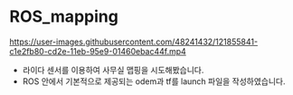 # ROS_mapping

https://user-images.githubusercontent.com/48241432/121855841-c1e2fb80-cd2e-11eb-95e9-01460ebac44f.mp4
+ 라이다 센서를 이용하여 사무실 맵핑을 시도해봤습니다.
+ ROS 안에서 기본적으로 제공되는 odem과 tf를 launch 파일을 작성하였습니다.

